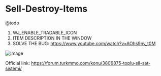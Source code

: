 # Sell-Destroy-Items
@todo
1. WJ_ENABLE_TRADABLE_ICON
2. ITEM DESCRIPTION IN THE WINDOW
3. SOLVE THE BUG: https://www.youtube.com/watch?v=AOhs9nv_t0M

![image](https://user-images.githubusercontent.com/6385558/121388461-cd5bae80-c94b-11eb-879a-7bb4af6face9.png)


Official link: https://forum.turkmmo.com/konu/3806875-toplu-sil-sat-sistemi/
